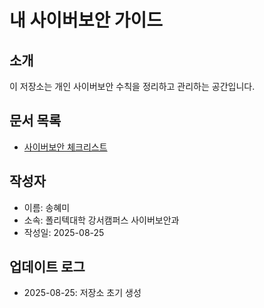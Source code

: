 # 내 사이버보안 가이드
## 소개
이 저장소는 개인 사이버보안 수칙을 정리하고 관리하는 공간입니다.

## 문서 목록
- [사이버보안 체크리스트](cybersecurity-checklist.md)

## 작성자
- 이름: 송혜미
- 소속: 폴리텍대학 강서캠퍼스 사이버보안과
- 작성일: 2025-08-25

## 업데이트 로그
- 2025-08-25: 저장소 초기 생성
